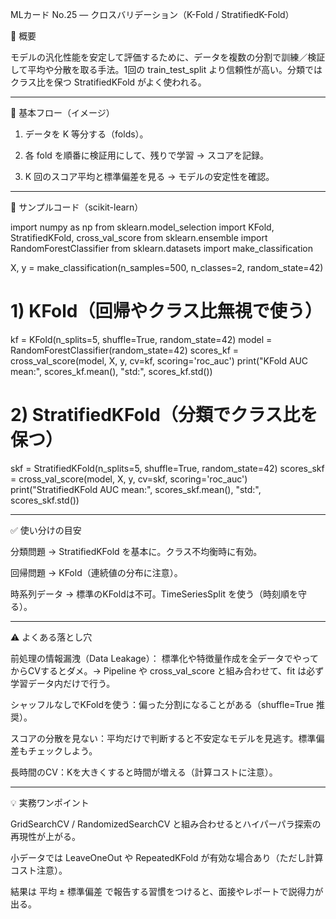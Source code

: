 MLカード No.25 — クロスバリデーション（K-Fold / StratifiedK-Fold）

📌 概要

モデルの汎化性能を安定して評価するために、データを複数の分割で訓練／検証して平均や分散を取る手法。1回の train_test_split より信頼性が高い。分類ではクラス比を保つ StratifiedKFold がよく使われる。


---

🔹 基本フロー（イメージ）

1. データを K 等分する（folds）。


2. 各 fold を順番に検証用にして、残りで学習 → スコアを記録。


3. K 回のスコア平均と標準偏差を見る → モデルの安定性を確認。




---

🔹 サンプルコード（scikit-learn）

import numpy as np
from sklearn.model_selection import KFold, StratifiedKFold, cross_val_score
from sklearn.ensemble import RandomForestClassifier
from sklearn.datasets import make_classification

X, y = make_classification(n_samples=500, n_classes=2, random_state=42)

# 1) KFold（回帰やクラス比無視で使う）
kf = KFold(n_splits=5, shuffle=True, random_state=42)
model = RandomForestClassifier(random_state=42)
scores_kf = cross_val_score(model, X, y, cv=kf, scoring='roc_auc')
print("KFold AUC mean:", scores_kf.mean(), "std:", scores_kf.std())

# 2) StratifiedKFold（分類でクラス比を保つ）
skf = StratifiedKFold(n_splits=5, shuffle=True, random_state=42)
scores_skf = cross_val_score(model, X, y, cv=skf, scoring='roc_auc')
print("StratifiedKFold AUC mean:", scores_skf.mean(), "std:", scores_skf.std())


---

✅ 使い分けの目安

分類問題 → StratifiedKFold を基本に。クラス不均衡時に有効。

回帰問題 → KFold（連続値の分布に注意）。

時系列データ → 標準のKFoldは不可。TimeSeriesSplit を使う（時刻順を守る）。



---

⚠️ よくある落とし穴

前処理の情報漏洩（Data Leakage）：
標準化や特徴量作成を全データでやってからCVするとダメ。→ Pipeline や cross_val_score と組み合わせて、fit は必ず学習データ内だけで行う。

シャッフルなしでKFoldを使う：偏った分割になることがある（shuffle=True 推奨）。

スコアの分散を見ない：平均だけで判断すると不安定なモデルを見逃す。標準偏差もチェックしよう。

長時間のCV：Kを大きくすると時間が増える（計算コストに注意）。



---

💡 実務ワンポイント

GridSearchCV / RandomizedSearchCV と組み合わせるとハイパーパラ探索の再現性が上がる。

小データでは LeaveOneOut や RepeatedKFold が有効な場合あり（ただし計算コスト注意）。

結果は 平均 ± 標準偏差 で報告する習慣をつけると、面接やレポートで説得力が出る。